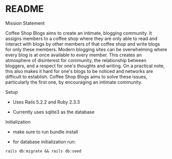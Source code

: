 # README

Mission Statement

Coffee Shop Blogs aims to create an intimate, blogging community. It assigns members to a coffee shop where they are only able to read and interact with blogs by other members of that coffee shop and write blogs for only these members. Modern blogging sites can be overwhelming where every blog is at once available to every member. This creates an atmosphere of disinterest for community, the relationship between bloggers, and a respect for one's thoughts and writing. On a practical note, this also makes it hard for one's blogs to be noticed and networks are difficult to establish. Coffee Shop Blogs aims to solve these issues, particularly the first one, by encouraging an intimate community.

Setup

- Uses Rails 5.2.2 and Ruby 2.3.3

- Currently uses sqlite3 as the database

Initialization

- make sure to run bundle install

- for database initialization run:
```
rails db:migrate && rails db:seed
```
